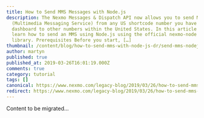 ```yaml
---
title: How to Send MMS Messages with Node.js
description: The Nexmo Messages & Dispatch API now allows you to send MMS
  (Multimedia Messaging Service) from any US shortcode number you have in your
  dashboard to other numbers within the United States. In this article you will
  learn how to send an MMS using Node.js using the official nexmo-node client
  library. Prerequisites Before you start, […]
thumbnail: /content/blog/how-to-send-mms-with-node-js-dr/send-mms-nodejs.png
author: martyn
published: true
published_at: 2019-03-26T16:01:19.000Z
comments: true
category: tutorial
tags: []
canonical: https://www.nexmo.com/legacy-blog/2019/03/26/how-to-send-mms-with-node-js-dr
redirect: https://www.nexmo.com/legacy-blog/2019/03/26/how-to-send-mms-with-node-js-dr
---
```


Content to be migrated...
